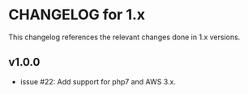 # CHANGELOG for 1.x
This changelog references the relevant changes done in 1.x versions.


## v1.0.0
* issue #22: Add support for php7 and AWS 3.x.

